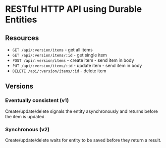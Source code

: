# RESTful HTTP API using Durable Entities

## Resources

* `GET /api/:version/items` - get all items
* `GET /api/:version/items/:id` - get single item
* `POST /api/:version/items` - create item - send item in body
* `PUT /api/:version/items/:id` - update item - send item in body
* `DELETE /api/:version/items/:id` - delete item

## Versions

### Eventually consistent (v1)

Create/update/delete signals the entity asynchronously and returns before the item is updated.

### Synchronous (v2)

Create/update/delete waits for entity to be saved before they return a result.
